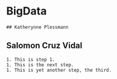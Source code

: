 # BigData
```
## Katherynne Plessmann

```
## Salomon Cruz Vidal
```
1. This is step 1.
1. This is the next step.
1. This is yet another step, the third.